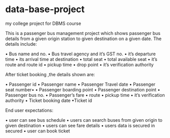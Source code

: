 # data-base-project
my college project for DBMS course

This is a passenger bus management project which shows passenger bus details from a given origin station to given destination on a given date.
The details include:

• Bus name and no.
• Bus travel agency and it’s GST no.
• it’s departure time
• its arrival time at destination
• total seat
• total available seat
• it’s route and route id
• pickup time
• drop point
• it’s verification authority

After ticket booking ,the details shown are:

• Passenger id
• Passenger name
• Passenger Travel date
• Passenger seat number•
• Passenger boarding point
• Passenger destination point
• Passenger bus no.
• Passenger’s fare
• route
• pickup time
• it’s verification authority
• Ticket booking date
•Ticket id

End user expectations:

• user can see bus schedule
• users can search buses from given origin to given destination
• users can see fare details
• users data is secured in secured
• user can book ticket
